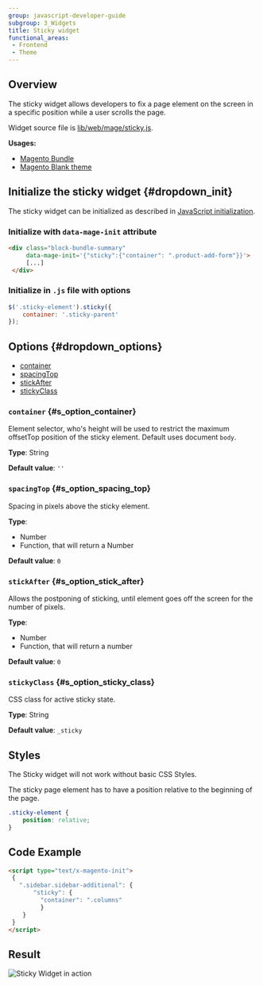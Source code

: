 ```yaml
---
group: javascript-developer-guide
subgroup: 3_Widgets
title: Sticky widget
functional_areas:
 - Frontend
 - Theme
---
```


## Overview

The sticky widget allows developers to fix a page element on the screen in a specific position while a user scrolls the page.

Widget source file is [lib/web/mage/sticky.js].

**Usages:**

-  [Magento Bundle]
-  [Magento Blank theme]

[lib/web/mage/sticky.js]: https://github.com/magento/magento2/blob/2.4/lib/web/mage/sticky.js
[Magento Bundle]: https://github.com/magento/magento2/blob/2.4/app/code/Magento/Bundle/view/frontend/templates/catalog/product/view/summary.phtml
[Magento Blank theme]: https://github.com/magento/magento2/blob/2.4/app/design/frontend/Magento/blank/Magento_Theme/web/js/theme.js

## Initialize the sticky widget {#dropdown_init}

The sticky widget can be initialized as described in [JavaScript initialization](../init.md).

### Initialize with `data-mage-init` attribute

```html
<div class="block-bundle-summary"
     data-mage-init='{"sticky":{"container": ".product-add-form"}}'>
     [...]
 </div>
```

### Initialize in `.js` file with options

```js
$('.sticky-element').sticky({
    container: '.sticky-parent'
});
```

## Options {#dropdown_options}

-  [container](#s_option_container)
-  [spacingTop](#s_option_spacing_top)
-  [stickAfter](#s_option_stick_after)
-  [stickyClass](#s_option_sticky_class)

### `container` {#s_option_container}

Element selector, who's height will be used to restrict the maximum offsetTop
position of the sticky element. Default uses document `body`.

**Type**: String

**Default value**: `''`

### `spacingTop` {#s_option_spacing_top}

Spacing in pixels above the sticky element.

**Type**:

-  Number
-  Function, that will return a Number

**Default value**: `0`

### `stickAfter` {#s_option_stick_after}

Allows the postponing of sticking, until element goes off the screen for the number of pixels.

**Type**:

-  Number
-  Function, that will return a number

**Default value**: `0`

### `stickyClass` {#s_option_sticky_class}

CSS class for active sticky state.

**Type**: String

**Default value**: `_sticky`

## Styles

<InlineAlert variant="info" slots="text" />

The Sticky widget will not work without basic CSS Styles.

The sticky page element has to have a position relative to the
beginning of the page.

```CSS
.sticky-element {
    position: relative;
}
```

## Code Example

```html
<script type="text/x-magento-init">
 {
   ".sidebar.sidebar-additional": {
       "sticky": {
         "container": ".columns"
         }
    }
 }
</script>
```

## Result

![Sticky Widget in action](../../_images/javascript/sticky-widget-result.gif)
